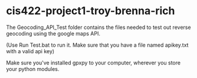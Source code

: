 # cis422-project1-troy-brenna-rich

The Geocoding_API_Test folder contains the files needed
to test out reverse geocoding using the google maps API.

(Use Run Test.bat to run it. Make sure that you have a
file named apikey.txt with a valid api key)

Make sure you've installed gpxpy to your computer,
wherever you store your python modules.